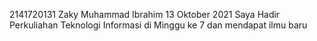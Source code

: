 2141720131 Zaky Muhammad Ibrahim
13 Oktober 2021 Saya Hadir Perkuliahan Teknologi Informasi di Minggu ke 7 dan mendapat ilmu baru

